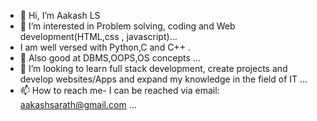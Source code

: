 - 👋 Hi, I’m Aakash LS
- 👀 I’m interested in Problem solving, coding and Web development(HTML,css , javascript)...
- I am well versed with Python,C and C++ .
- 🌱 Also good at DBMS,OOPS,OS concepts ...
- 💞️ I’m looking to learn full stack development, create projects and develop websites/Apps and expand my knowledge in the field of IT ...
- 📫 How to reach me- I can be reached via email: aakashsarath@gmail.com ...

<!---
Aakasharvind/Aakasharvind is a ✨ special ✨ repository because its `README.md` (this file) appears on your GitHub profile.
You can click the Preview link to take a look at your changes.
--->
